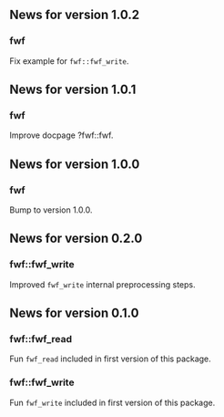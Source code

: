<!-- generated by R package codedoc; do not modify! -->

## News for version 1.0.2

### fwf

Fix example for `fwf::fwf_write`.


## News for version 1.0.1

### fwf

Improve docpage ?fwf::fwf.


## News for version 1.0.0

### fwf

Bump to version 1.0.0.


## News for version 0.2.0

### fwf::fwf_write

Improved `fwf_write` internal preprocessing steps.


## News for version 0.1.0

### fwf::fwf_read

Fun `fwf_read` included in first version of this package.

### fwf::fwf_write

Fun `fwf_write` included in first version of this package.


